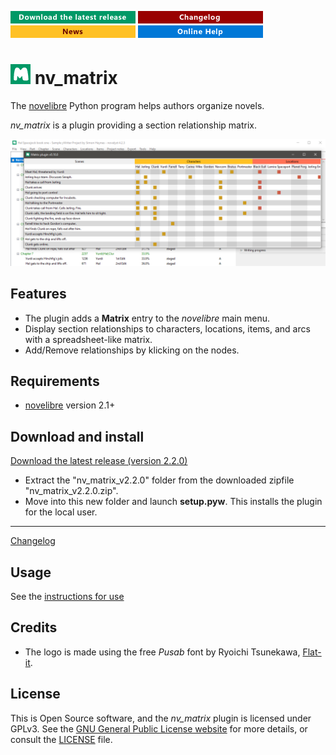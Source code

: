 [![Download the latest release](docs/img/download-button.png)](https://github.com/peter88213/nv_matrix/raw/main/dist/nv_matrix_v2.2.0.zip)
[![Changelog](docs/img/changelog-button.png)](docs/changelog.md)
[![News](docs/img/news-button.png)](https://github.com/peter88213/novelibre/discussions/1)
[![Online help](docs/img/help-button.png)](https://peter88213.github.io/nvhelp-en/nv_matrix/)


# ![M](icons/mLogo32.png) nv_matrix

The [novelibre](https://github.com/peter88213/novelibre/) Python program helps authors organize novels.  

*nv_matrix* is a plugin providing a section relationship matrix. 

![Screenshot](docs/Screenshots/screen01.png)

## Features

- The plugin adds a **Matrix** entry to the *novelibre* main menu.
- Display section relationships to characters, locations, items, and arcs with a spreadsheet-like matrix.
- Add/Remove relationships by klicking on the nodes.

## Requirements

- [novelibre](https://github.com/peter88213/novelibre/) version 2.1+

## Download and install

[Download the latest release (version 2.2.0)](https://github.com/peter88213/nv_matrix/raw/main/dist/nv_matrix_v2.2.0.zip)

- Extract the "nv_matrix_v2.2.0" folder from the downloaded zipfile "nv_matrix_v2.2.0.zip".
- Move into this new folder and launch **setup.pyw**. This installs the plugin for the local user.

---

[Changelog](docs/changelog.md)

## Usage

See the [instructions for use](docs/usage.md)

## Credits

- The logo is made using the free *Pusab* font by Ryoichi Tsunekawa, [Flat-it](http://flat-it.com/).

## License

This is Open Source software, and the *nv_matrix* plugin is licensed under GPLv3. See the
[GNU General Public License website](https://www.gnu.org/licenses/gpl-3.0.en.html) for more
details, or consult the [LICENSE](https://github.com/peter88213/nv_matrix/blob/main/LICENSE) file.
